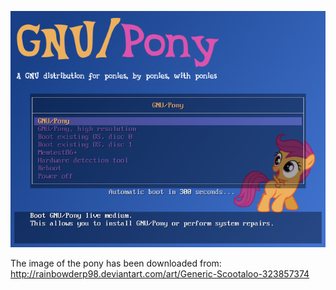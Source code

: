 ![Preview](./preview.png)

The image of the pony has been downloaded from:
    http://rainbowderp98.deviantart.com/art/Generic-Scootaloo-323857374
